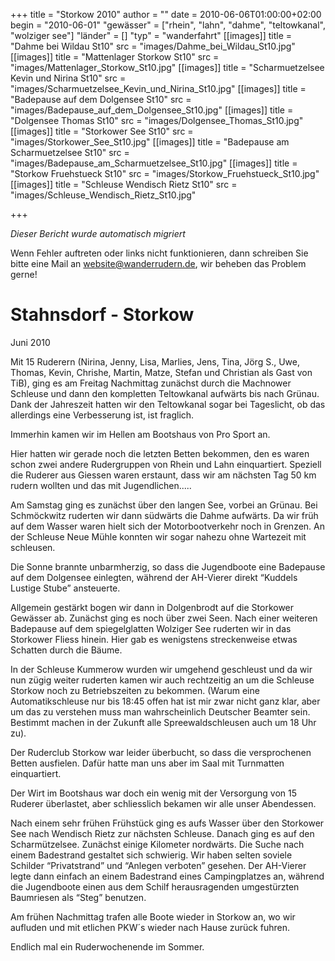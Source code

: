 +++
title = "Storkow 2010"
author = ""
date = 2010-06-06T01:00:00+02:00
begin = "2010-06-01"
"gewässer" = ["rhein", "lahn", "dahme", "teltowkanal", "wolziger see"]
"länder" = []
"typ" = "wanderfahrt"
[[images]]
title = "Dahme bei Wildau St10"
src = "images/Dahme_bei_Wildau_St10.jpg"
[[images]]
title = "Mattenlager Storkow St10"
src = "images/Mattenlager_Storkow_St10.jpg"
[[images]]
title = "Scharmuetzelsee Kevin und Nirina St10"
src = "images/Scharmuetzelsee_Kevin_und_Nirina_St10.jpg"
[[images]]
title = "Badepause auf dem Dolgensee St10"
src = "images/Badepause_auf_dem_Dolgensee_St10.jpg"
[[images]]
title = "Dolgensee Thomas St10"
src = "images/Dolgensee_Thomas_St10.jpg"
[[images]]
title = "Storkower See St10"
src = "images/Storkower_See_St10.jpg"
[[images]]
title = "Badepause am Scharmuetzelsee St10"
src = "images/Badepause_am_Scharmuetzelsee_St10.jpg"
[[images]]
title = "Storkow Fruehstueck St10"
src = "images/Storkow_Fruehstueck_St10.jpg"
[[images]]
title = "Schleuse Wendisch Rietz St10"
src = "images/Schleuse_Wendisch_Rietz_St10.jpg"

+++


*Dieser Bericht wurde automatisch migriert*

Wenn Fehler auftreten oder links nicht funktionieren, dann schreiben Sie bitte eine Mail an website@wanderrudern.de, wir beheben das Problem gerne!



# Stahnsdorf - Storkow


Juni 2010

Mit 15 Ruderern (Nirina, Jenny, Lisa, Marlies, Jens, Tina, Jörg S., Uwe, Thomas, Kevin, Chrishe, Martin, Matze, Stefan und Christian als Gast von TiB), ging es am Freitag Nachmittag zunächst durch die Machnower Schleuse und dann den kompletten Teltowkanal aufwärts bis nach Grünau. Dank der Jahreszeit hatten wir den Teltowkanal sogar bei Tageslicht, ob das allerdings eine Verbesserung ist, ist fraglich.

Immerhin kamen wir im Hellen am Bootshaus von Pro Sport an.

Hier hatten wir gerade noch die letzten Betten bekommen, den es waren schon zwei andere Rudergruppen von Rhein und Lahn einquartiert. Speziell die Ruderer aus Giessen waren erstaunt, dass wir am nächsten Tag 50 km rudern wollten und das mit Jugendlichen.....

Am Samstag ging es zunächst über den langen See, vorbei an Grünau. Bei Schmöckwitz ruderten wir dann südwärts die Dahme aufwärts. Da wir früh auf dem Wasser waren hielt sich der Motorbootverkehr noch in Grenzen. An der Schleuse Neue Mühle konnten wir sogar nahezu ohne Wartezeit mit schleusen.

Die Sonne brannte unbarmherzig, so dass die Jugendboote eine Badepause auf dem Dolgensee einlegten, während der AH-Vierer direkt “Kuddels Lustige Stube” ansteuerte.

Allgemein gestärkt bogen wir dann in Dolgenbrodt auf die Storkower Gewässer ab. Zunächst ging es noch über zwei Seen. Nach einer weiteren Badepause auf dem spiegelglatten Wolziger See ruderten wir in das Storkower Fliess hinein. Hier gab es wenigstens streckenweise etwas Schatten durch die Bäume.

In der Schleuse Kummerow wurden wir umgehend geschleust und da wir nun zügig weiter ruderten kamen wir auch rechtzeitig an um die Schleuse Storkow noch zu Betriebszeiten zu bekommen. (Warum eine Automatikschleuse nur bis 18:45 offen hat ist mir zwar nicht ganz klar, aber um das zu verstehen muss man wahrscheinlich Deutscher Beamter sein. Bestimmt machen in der Zukunft alle Spreewaldschleusen auch um 18 Uhr zu).

Der Ruderclub Storkow war leider überbucht, so dass die versprochenen Betten ausfielen. Dafür hatte man uns aber im Saal mit Turnmatten einquartiert.

Der Wirt im Bootshaus war doch ein wenig mit der Versorgung von 15 Ruderer überlastet, aber schliesslich bekamen wir alle unser Abendessen.

Nach einem sehr frühen Frühstück ging es aufs Wasser über den Storkower See nach Wendisch Rietz zur nächsten Schleuse. Danach ging es auf den Scharmützelsee. Zunächst einige Kilometer nordwärts. Die Suche nach einem Badestrand gestaltet sich schwierig. Wir haben selten soviele Schilder “Privatstrand” und “Anlegen verboten” gesehen. Der AH-Vierer legte dann einfach an einem Badestrand eines Campingplatzes an, während die Jugendboote einen aus dem Schilf herausragenden umgestürzten Baumriesen als “Steg” benutzen.

Am frühen Nachmittag trafen alle Boote wieder in Storkow an, wo wir aufluden und mit etlichen PKW´s wieder nach Hause zurück fuhren.

Endlich mal ein Ruderwochenende im Sommer.